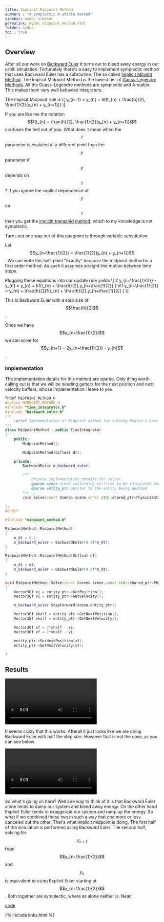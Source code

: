 ```yaml
---
title: Implicit Midpoint Method
summary : "A symplectic A-stable method"
sidebar: mydoc_sidebar
permalink: mydoc_midpoint_method.html
folder: mydoc
toc : true
---
```


## Overview
After all our work on [Backward Euler](mydoc_backward_euler_implementation.html) it turns out to bleed away energy in our orbiti simulation.
Fortunately there's a easy to implement symplectic method that uses Backward Euler has a subroutine. 
The so called [Implicit Mipoint Method](https://en.wikipedia.org/wiki/Midpoint_method). 
The Implicit Midpoint Method is the lowest tier of [Gauss-Legendre Methods](https://en.wikipedia.org/wiki/Gauss%E2%80%93Legendre_method).
All the Guass-Legendre methods are symplectic and A-stable. 
This makes them very well behavied integrators. 

The Implicit Midpoint rule is
\\[
y_{n+1} = y_{n} + hf(t_{n} + \frac{h}{2}, \frac{1}{2}(y_{n} + y_{n+1}))
\\]

If you are like me the notation $$f(t_{n} + \frac{h}{2}, \frac{1}{2}(y_{n} + y_{n+1}))$$ confuses the hell out of you. 
What does it mean when the $$t$$ parameter is evaluted at a different point than the $$y$$ parameter if $$y$$ depends on $$t$$?
If you ignore the implicit dependence of $$y$$ on $$t$$ then you get the [implciit trapazoid method](https://en.wikipedia.org/wiki/Trapezoidal_rule_(differential_equations)), which to my knowledge is not symplectic.

Turns out one way out of this quagmire is through variable substitution. 

Let $$y_{n+\frac{1}{2}} = \frac{1}{2}(y_{n} + y_{n+1})$$.
We can write this half-point "exactly" because the midpoint method is a first order method.
As such it assumes straight line motion between time steps.

Plugging these equations into our update rule yields
\\[
2 y_{n+\frac{1}{2}} - y_{n} = y_{n} + hf(t_{n} + \frac{h}{2},y_{n+\frac{1}{2}} ) \iff
 y_{n+\frac{1}{2}} = y_{n} + \frac{h}{2}f(t_{n} + \frac{h}{2},y_{n+\frac{1}{2}} ) 
\\]

This is Backward Euler with a step size of $$\frac{h}{2}$$.

Once we have $$y_{n+\frac{1}{2}}$$ we can solve for $$y_{n+1} = 2y_{n+\frac{1}{2}} - y_{n}$$.

### Implementation
The implementation details for this method are sparse.
Only thing worth calling out is that we will be needing getters for the next position and next velocity buffers, whose implementation I leave to you.
```c++
fndef MIDPOINT_METHOD_H
#define MIDPOINT_METHOD_H
#include "time_integrator.h"
#include "backward_euler.h"
/**
    \brief Implementation of Midpoint method for solving Newton's Laws
**/
class MidpointMethod : public TimeIntegrator
{
    public:
        MidpointMethod();

        MidpointMethod(GLfloat dt);

    private:
        BackwardEuler m_backward_euler;

        /**
            Private implementation details for solver.
            @param scene scene containing entities to be integrated forward
            @param entity_ptr pointer to the entity being updated
        **/
        void Solve(const Scene& scene,const std::shared_ptr<PhysicsEntity> entity_ptr);
       
};
#endif
```

```c++
#include "midpoint_method.h"

MidpointMethod::MidpointMethod()
{
    m_dt = 0.1;
    m_backward_euler = BackwardEuler(0.5f*m_dt);
}

MidpointMethod::MidpointMethod(GLfloat dt)
{
    m_dt = dt;
    m_backward_euler = BackwardEuler(0.5f*m_dt);
}

void MidpointMethod::Solve(const Scene& scene,const std::shared_ptr<PhysicsEntity> entity_ptr)
{
    Vector3Gf xi = entity_ptr->GetPosition();
    Vector3Gf vi = entity_ptr->GetVelocity();

    m_backward_euler.StepForward(scene,entity_ptr);

    Vector3Gf xhalf = entity_ptr->GetNextPosition();
    Vector3Gf vhalf = entity_ptr->GetNextVelocity();

    Vector3Gf xf = 2*xhalf - xi;
    Vector3Gf vf = 2*vhalf - vi;

    entity_ptr->SetNextPosition(xf);
    entity_ptr->SetNextVelocity(vf);

}
```

## Results

<video controls>
    <source src="./images/Implicit Midpoint Method/midpoint_method.webm" type="video/webm"/>
</video>

It seems crazy that this works.
Afterall it just looks like we are doing Backward Euler with half the step size. 
However that is not the case, as you can see below

<video controls>
    <source src="./images/Implicit Midpoint Method/backward_euler_half_step.webm" type="video/webm"/>
</video>

So what's going on here?
Well one way to think of it is that Backward Euler alone tends to damp our system and bleed away energy.
On the other hand Explicit Euler tends to exaggerate our system and ramp up the energy. 
So what if we combined these two in such a way that one more or less canceled out the other. 
That's what implicit midpoint is doing. 
The first half of the simulation is performed using Backward Euler. 
The second half, solving for $$y_{n+1}$$ from $$y_{n+\frac{1}{2}}$$ and $$y_{n}$$ is equivalent to using Explicit Euler starting at $$y_{n+\frac{1}{2}}$$.
Both together are symplectic, where as alone neither is. Neat!

[code](https://github.com/AdamSturge/Engine/tree/blog_midpoint_method)

{% include links.html %}

